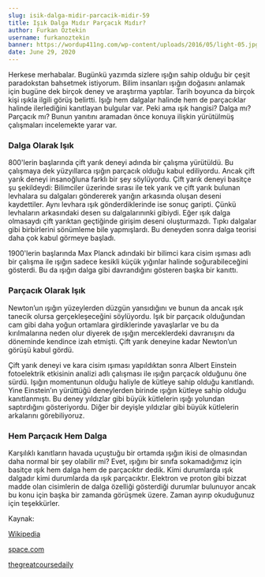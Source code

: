 ```yaml
---
slug: isik-dalga-midir-parcacik-midir-59
title: Işık Dalga Mıdır Parçacık Mıdır?
author: Furkan Öztekin
username: furkanoztekin
banner: https://wordup411ng.com/wp-content/uploads/2016/05/light-05.jpg
date: June 29, 2020
---
```


Herkese merhabalar. Bugünkü yazımda sizlere ışığın sahip olduğu bir çeşit paradokstan bahsetmek istiyorum. Bilim insanları ışığın doğasını anlamak için bugüne dek birçok deney ve araştırma yaptılar. Tarih boyunca da birçok kişi ışıkla ilgili görüş belirtti. Işığı hem dalgalar halinde hem de parçacıklar halinde ilerlediğini kanıtlayan bulgular var. Peki ama ışık hangisi? Dalga mı? Parçacık mı? Bunun yanıtını aramadan önce konuya ilişkin yürütülmüş çalışmaları incelemekte yarar var.

### Dalga Olarak Işık
800'lerin başlarında çift yarık deneyi adında bir çalışma yürütüldü. Bu çalışmaya dek yüzyıllarca ışığın parçacık olduğu kabul ediliyordu. Ancak çift yarık deneyi insanoğluna farklı bir şey söylüyordu. Çift yarık deneyi basitçe şu şekildeydi: Bilimciler üzerinde sırası ile tek yarık ve çift yarık bulunan levhalara su dalgaları göndererek yarığın arkasında oluşan deseni kaydettiler. Aynı levhara ışık gönderdiklerinde ise sonuç garipti. Çünkü levhaların arkasındaki desen su dalgalarınınki gibiydi. Eğer ışık dalga olmasaydı çift yarıktan geçtiğinde girişim deseni oluşturmazdı. Tıpkı dalgalar gibi birbirlerini sönümleme bile yapmışlardı. Bu deneyden sonra dalga teorisi daha çok kabul görmeye başladı.

1900'lerin başlarında Max Planck adındaki bir bilimci kara cisim ışıması adlı bir çalışma ile ışığın sadece kesikli küçük yığınlar halinde soğurabileceğini gösterdi. Bu da ışığın dalga gibi davrandığını gösteren başka bir kanıttı.

### Parçacık Olarak Işık
Newton’un ışığın yüzeylerden düzgün yansıdığını ve bunun da ancak ışık tanecik olursa gerçekleşeceğini söylüyordu. Işık bir parçacık olduğundan cam gibi daha yoğun ortamlara girdiklerinde yavaşlarlar ve bu da kırılmalarına neden olur diyerek de ışığın merceklerdeki davranışını da döneminde kendince izah etmişti. Çift yarık deneyine kadar Newton’un görüşü kabul gördü.

Çift yarık deneyi ve kara cisim ışıması yapıldıktan sonra Albert Einstein fotoelektrik etkisinin analizi adlı çalışması ile ışığın parçacık olduğunu öne sürdü. Işığın momentunun olduğu haliyle de kütleye sahip olduğu kanıtlandı. Yine Einstein’ın yürüttüğü deneylerden birinde ışığın kütleye sahip olduğu kanıtlanmıştı. Bu deney yıldızlar gibi büyük kütlelerin ışığı yolundan saptırdığını gösteriyordu. Diğer bir deyişle yıldızlar gibi büyük kütlelerin arkalarını görebiliyoruz.

### Hem Parçacık Hem Dalga
Karşılıklı kanıtların havada uçuştuğu bir ortamda ışığın ikisi de olmasından daha normal bir şey olabilir mi? Evet, ışığını bir sınıfa sokamadığımız için basitçe ışık hem dalga hem de parçacıktır dedik. Kimi durumlarda ışık dalgadır kimi durumlarda da ışık parçacıktır. Elektron ve proton gibi bizzat madde olan cisimlerin de dalga özelliği gösterdiği durumlar bulunuyor ancak bu konu için başka bir zamanda görüşmek üzere. Zaman ayırıp okuduğunuz için teşekkürler.

Kaynak:

[Wikipedia](https://en.wikipedia.org/wiki/Wave%E2%80%93particle_duality#Photoelectric_effect)

[space.com](https://www.space.com/wave-or-particle-ask-a-spaceman.html)

[thegreatcoursedaily](https://www.thegreatcoursesdaily.com/what-is-light/)